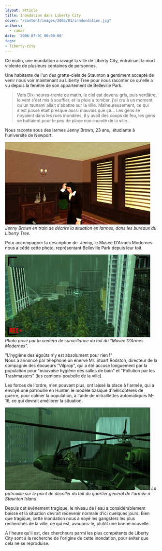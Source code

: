 ```yaml
---
layout: article
title: Inondation dans Liberty City
cover: "/content/images/2005/01/inndondation.jpg"
authors:
  - canar
date: '2006-07-01 00:00:00'
tags:
- liberty-city
---
```


Ce matin, une inondation a ravagé la ville de Liberty City, entraînant la mort violente de plusieurs centaines de personnes.

Une habitante de l'un des gratte-ciels de Staunton a gentiment accepté de venir nous voir maintenant au Liberty Tree pour nous raconter ce qu'elle a vu depuis la fenêtre de son appartement de Belleville Park.

> Vers Dix-heures-trente ce matin, le ciel est devenu gris, puis verdâtre, le vent s'est mis&nbsp;à souffler, et la pluie&nbsp;à tomber. j'ai cru&nbsp;à un moment qu'un tsunami allait s'abattre sur la ville. Malheureusement, ce qui s'est passé était presque aussi mauvais que ça... Les gens se noyaient dans les rues inondées, il y avait des coups de feu, les gens se battaient pour le peu de place non-inondé de la ville...

Nous raconte sous des larmes Jenny Brown, 23 ans,&nbsp; étudiante&nbsp;à l'université de Newport.

![Jenny Brown en train de décrire la situation en larmes, dans les bureaux du Liberty Tree.](/content/images/2005/01/jenny_brown_description.jpg)
_Jenny Brown en train de décrire la situation en larmes, dans les bureaux du Liberty Tree._

Pour accompagner la description de&nbsp; Jenny, le Musée D'Armes Modernes nous a cédé cette photo, représentant Belleville Park depuis leur toit.

![Photo prise par la caméra de surveillance du toit du "Musée D'Armes Modernes".](/content/images/2005/01/inndondation.jpg)
_Photo prise par la caméra de surveillance du toit du "Musée D'Armes Modernes"._

"L'hygiène des égoûts n'y est absolument pour rien !"  
Nous a annoncé par téléphone un énervé Mr. Stuart Rodston, directeur de la compagnie des éboueurs "Vilprop", qui a été accusé longuement par la population pour "mauvaise hygiène des salles de bain" et "Pollution par les Trashmasters" (les camions-poubelle de la ville).

Les forces de l'ordre, n'en pouvant plus, ont laissé la place&nbsp;à l'armée, qui a envoyé une patrouille en Hunter, le modèle basique d'hélicopteres de guerre, pour calmer la population,&nbsp;à l'aide de mitraillettes automatiques M-16, ce qui devrait améliorer la situation.

![La patrouille sur le point de décoller du toit du quartier général de l'armée à Staunton Island.](/content/images/2005/01/patrouille.jpg)
_La patrouille sur le point de décoller du toit du quartier général de l'armée à Staunton Island._

Depuis cet événement tragique, le niveau de l'eau a considérablement baissé et la situation devrait redevenir normale d'ici quelques jours. Bien que tragique, cette inondation nous a noyé les gangsters les plus recherchés de la ville, ce qui est, avouons-le, plutôt&nbsp;une bonne&nbsp;nouvelle.

A l'heure qu'il est, des chercheurs parmi les plus compétents de Liberty City sont&nbsp;à la recherche de l'origine de cette inondation, pour éviter que cela ne se reproduise.
